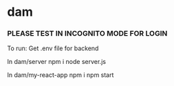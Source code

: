 # dam

### PLEASE TEST IN INCOGNITO MODE FOR LOGIN
To run:
Get .env file for backend

In dam/server
npm i
node server.js

In dam/my-react-app
npm i
npm start
